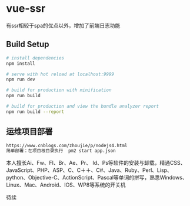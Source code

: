 # vue-ssr

有ssr相较于spa的优点以外，增加了前端日志功能

## Build Setup

``` bash
# install dependencies
npm install

# serve with hot reload at localhost:9999
npm run dev

# build for production with minification
npm run build

# build for production and view the bundle analyzer report
npm run build --report
```
## 运维项目部署

``` bash
https://www.cnblogs.com/zhoujie/p/nodejs4.html
简单部署：在项目根目录执行  pm2 start app.json
```



本人擅长Ai、Fw、Fl、Br、Ae、Pr、 Id、Ps等软件的安装与卸载，精通CSS、JavaScript、PHP、ASP、C、C＋＋、C#、Java、Ruby、Perl、Lisp、python、Objective-C、ActionScript、Pascal等单词的拼写，熟悉Windows、Linux、Mac、Android、IOS、WP8等系统的开关机

待续

